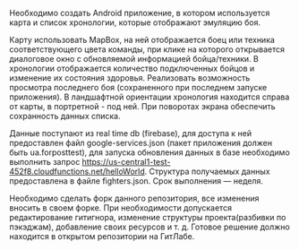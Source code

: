 Необходимо создать Android приложение, в котором используется карта и список хронологии, которые отображают эмуляцию боя.

Карту использовать MapBox, на ней отображается боец или техника соответствующего цвета команды, при клике на которого открывается диалоговое окно 
с обновляемой информацией бойца/техники. В хронологии отображается количество подключенных бойцов и изменение их состояния здоровья. Реализовать возможность просмотра последнего боя (сохраненного при последнем запуске приложения).
В ландшафтной ориентации хронология находится справа от карты, в портретной - под ней. 
При поворотах экрана обеспечить сохранность данных списка.

Данные поступают из real time db (firebase), для доступа к ней предоставлен файл google-services.json (пакет приложения должен быть ua.forposttest), 
для запуска обновления данных в базе необходимо выполнить запрос https://us-central1-test-452f8.cloudfunctions.net/helloWorld. Структура получаемых данных предоставлена в файле fighters.json. Срок выполнения — неделя.

Необходимо сделать форк данного репозитория, все изменения вносить в своем форке.
При необходимости допускается редактирование гитигнора, изменение структуры проекта(разбивки по пэкэджам), 
добавление своих ресурсов и т. д.
Готовое решение должно находится в открытом репозитории на ГитЛабе.
